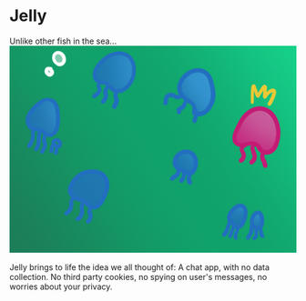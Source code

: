 # Jelly

Unlike other fish in the sea...
![Jelly's homepage banner](/core/static/core/images/BannerJelly.png "Jelly\'s banner")

Jelly brings to life the idea we all thought of: A chat app, with no data collection. No third party cookies, no spying on user's messages, no worries about your privacy.
